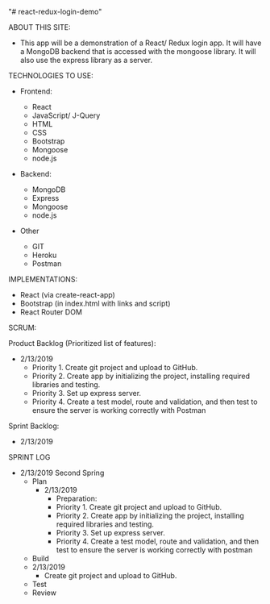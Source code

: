 "# react-redux-login-demo"

ABOUT THIS SITE:
  - This app will be a demonstration of a React/ Redux login app. It will have a MongoDB backend that is accessed with the mongoose library. It will also use the express library as a server.

TECHNOLOGIES TO USE:
  - Frontend:
    - React
    - JavaScript/ J-Query
    - HTML
    - CSS
    - Bootstrap
    - Mongoose
    - node.js

  - Backend:
    - MongoDB
    - Express
    - Mongoose
    - node.js

  - Other
    - GIT
    - Heroku
    - Postman

IMPLEMENTATIONS:
  - React (via create-react-app)
  - Bootstrap (in index.html with links and script)
  - React Router DOM

SCRUM:

Product Backlog (Prioritized list of features):
  - 2/13/2019
    - Priority 1. Create git project and upload to GitHub.
    - Priority 2. Create app by initializing the project, installing required libraries and testing.
    - Priority 3. Set up express server.
    - Priority 4. Create a test model, route and validation, and then test to ensure the server is working correctly with Postman

Sprint Backlog:
  - 2/13/2019


  SPRINT LOG
 - 2/13/2019 Second Spring
   - Plan
     - 2/13/2019
       - Preparation:
       - Priority 1. Create git project and upload to GitHub.
       - Priority 2. Create app by initializing the project, installing required libraries and testing.
       - Priority 3. Set up express server.
       - Priority 4. Create a test model, route and validation, and then test to ensure the server is working correctly with postman
   - Build
    - 2/13/2019
      - Create git project and upload to GitHub.
   - Test
   - Review
